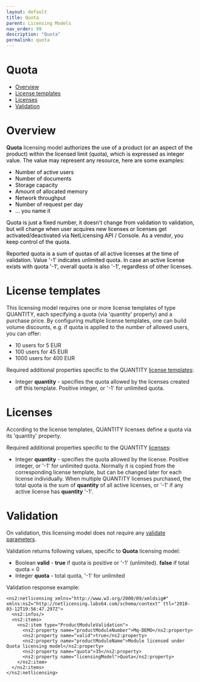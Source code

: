 ```yaml
---
layout: default
title: Quota
parent: Licensing Models
nav_order: 99
description: "Quota"
permalink: quota
---
```


Quota
=====

-   [Overview](#Quota-Overview)
-   [License templates](#Quota-Licensetemplates)
-   [Licenses](#Quota-Licenses)
-   [Validation](#Quota-Validation)

Overview
========

**Quota** licensing model <span style="color: rgb(0,0,0);">authorizes
the use of a product (or an aspect of the product) within the licensed
limit (quota), which is expressed as integer value. The value may
represent any resource, here are some examples:</span>

-   <span style="color: rgb(0,0,0);">Number of active users</span>
-   <span style="color: rgb(0,0,0);">Number of documents</span>
-   <span style="color: rgb(0,0,0);">Storage capacity</span>
-   <span style="color: rgb(0,0,0);">Amount of allocated memory</span>
-   <span style="color: rgb(0,0,0);">Network throughput</span>
-   <span style="color: rgb(0,0,0);">Number of request per day</span>
-   <span style="color: rgb(0,0,0);">... you name it</span>

<span style="color: rgb(0,0,0);">  
</span>

<span style="color: rgb(0,0,0);">Quota is just a fixed number, it
doesn't change from validation to validation, but will change when user
acquires new licenses or licenses get activated/deactivated via
NetLicensing API / Console. As a vendor, you keep control of the
quota.</span>

<span style="color: rgb(0,0,0);">Reported quota is a sum of quotas of
all active licenses at the time of validation. Value '-1' indicates
unlimited quota. In case an active license exists with quota '-1',
overall quota is also '-1', regardless of other licenses.</span>

License templates
=================

This licensing model requires one or more license templates of type
QUANTITY, each specifying a quota (via 'quantity' property) and a
purchase price. By configuring multiple license templates, one can build
volume discounts, e.g. if quota is applied to the number of allowed
users, you can offer:

-   10 users for 5 EUR
-   100 users for 45 EUR
-   1000 users for 400 EUR

Required additional properties specific to the QUANTITY
[license templates](object-model#license-template):

-   Integer **quantity** - specifies the quota allowed by the licenses
    created off this template. Positive integer, or '-1' for unlimited
    quota.

Licenses
========

According to the license templates, QUANTITY licenses define a quota via
its 'quantity' property.

Required additional properties specific to
the QUANTITY [licenses](object-model#license):

-   Integer **quantity** - specifies the quota allowed by the license.
    Positive integer, or '-1' for unlimited quota. Normally it is copied
    from the corresponding license template, but can be changed later
    for each license individually. When multiple QUANTITY licenses
    purchased, the total quota is the sum of **quantity** of all active
    licenses, or '-1' if any active license has **quantity** '-1'.

Validation
==========

On validation, this licensing model does not require any
[validate parameters](licensee-services#validate-licensee).

Validation returns following values, specific to **Quota** licensing
model:

-   Boolean **valid** - **true** if quota is positive or '-1'
    (unlimited). **false** if total quota = 0
-   Integer **quota** - total quota, '-1' for unlimited

Validation response example:

``` theme:
<ns2:netlicensing xmlns="http://www.w3.org/2000/09/xmldsig#" xmlns:ns2="http://netlicensing.labs64.com/schema/context" ttl="2018-03-12T19:56:47.297Z">
  <ns2:infos/>
  <ns2:items>
    <ns2:item type="ProductModuleValidation">
      <ns2:property name="productModuleNumber">Mq-DEMO</ns2:property>
      <ns2:property name="valid">true</ns2:property>
      <ns2:property name="productModuleName">Module licensed under Quota licensing model</ns2:property>
      <ns2:property name="quota">35</ns2:property>
      <ns2:property name="licensingModel">Quota</ns2:property>
    </ns2:item>
  </ns2:items>
</ns2:netlicensing>
 
```

 

 
